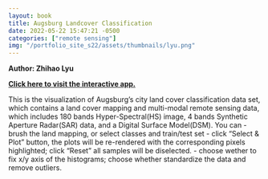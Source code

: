 ```yaml
---
layout: book
title: Augsburg Landcover Classification
date: 2022-05-22 15:47:21 -0500
categories: ["remote sensing"]
img: "/portfolio_site_s22/assets/thumbnails/lyu.png"
---
```


<b>Author: Zhihao Lyu</b>

<b><a href="https://alexhaoge.shinyapps.io/STAT479-Portfolio4/">Click here to visit the interactive app.</a></b>

This is the visualization of Augsburg’s city land cover classification data set,
which contains a land cover mapping and multi-modal remote sensing data, which
includes 180 bands Hyper-Spectral(HS) image, 4 bands Synthetic Aperture
Radar(SAR) data, and a Digital Surface Model(DSM). You can - brush the land
mapping, or select classes and train/test set - click “Select & Plot” button,
the plots will be re-rendered with the corresponding pixels highlighted; click
“Reset” all samples will be diselected. - choose wether to fix x/y axis of the
histograms; choose whether standardize the data and remove outliers.

[jekyll-docs]: https://jekyllrb.com/docs/home
[jekyll-gh]:   https://github.com/jekyll/jekyll
[jekyll-talk]: https://talk.jekyllrb.com/
